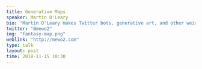 ```yaml
---
title: Generative Maps
speaker: Martin O'Leary
bio: "Martin O'Leary makes Twitter bots, generative art, and other weird bits and pieces about landscapes, maps, and imagined places. He was a glaciologist working on ice/ocean interactions at the Glaciology Group in the Geography Department, Swansea University, primarily using computer models and remote sensing data to study processes at the fronts of tidewater glaciers. He is now in charge of exhibit design at the Life Science Centre in Newcastle."
twitter: "@mewo2"
img: "fantasy-map.png"
weblink: "http://mewo2.com"
type: talk
layout: post
time: 2018-11-15 10:30
---
```

